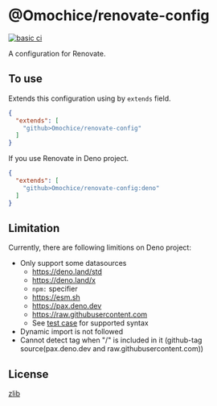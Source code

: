 # @Omochice/renovate-config

[![basic ci](https://github.com/Omochice/renovate-config/actions/workflows/ci.yml/badge.svg)](https://github.com/Omochice/renovate-config/actions/workflows/ci.yml)

A configuration for Renovate.

## To use

Extends this configuration using by `extends` field.

```json
{
  "extends": [
    "github>Omochice/renovate-config"
  ]
}
```

If you use Renovate in Deno project.

```json
{
  "extends": [
    "github>Omochice/renovate-config:deno"
  ]
}
```

## Limitation

Currently, there are following limitions on Deno project:

- Only support some datasources
  - https://deno.land/std
  - https://deno.land/x
  - `npm:` specifier
  - https://esm.sh
  - https://pax.deno.dev
  - https://raw.githubusercontent.com
  - See [test case](./test/deno.test.ts) for supported syntax
- Dynamic import is not followed
- Cannot detect tag when "/" is included in it (github-tag source(pax.deno.dev and raw.githubusercontent.com))

## License

[zlib](./LICENSE)
